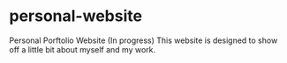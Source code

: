 # personal-website
Personal Porftolio Website (In progress)
This website is designed to show off a little bit about myself and my work.
